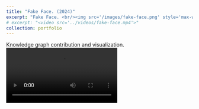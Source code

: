 ```yaml
---
title: "Fake Face. (2024)"
excerpt: "Fake Face. <br/><img src='/images/fake-face.png' style='max-width: 500px;'>"
# excerpt: "<video src='../videos/fake-face.mp4'>"
collection: portfolio
---
```


Knowledge graph contribution and visualization.
<video src="/videos/graph.mp4" controls style="max-width: 700px;">
  Your browser does not support the video tag.
</video>


